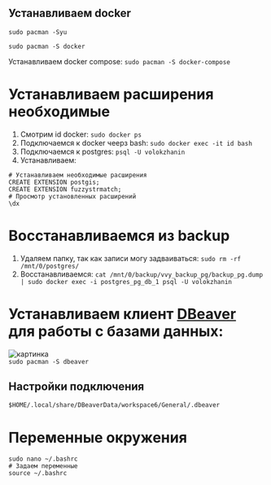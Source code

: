## Устанавливаем docker

`sudo pacman -Syu`

`sudo pacman -S docker`

Устанавливаем docker compose: `sudo pacman -S docker-compose`
# Устанавливаем расширения необходимые
1. Смотрим id docker: `sudo docker ps` 
1. Подключаемся к docker чеерз bash: `sudo docker exec -it id bash`
1. Подключаемся к postgres: `psql -U volokzhanin`
1. Устанавливаем:
```
# Устанавливаем необходимые расширения
CREATE EXTENSION postgis;
CREATE EXTENSION fuzzystrmatch;
# Просмотр установленных расширений
\dx
```
# Восстанавливаемся из backup 
1. Удаляем папку, так как записи могу задваиваться: `sudo rm -rf /mnt/0/postgres/`
1. Восстанавливаемся: `cat /mnt/0/backup/vvy_backup_pg/backup_pg.dump | sudo docker exec -i postgres_pg_db_1 psql -U volokzhanin`

# Устанавливаем клиент [DBeaver](https://en.wikipedia.org/wiki/DBeaver) для работы с базами данных: 
![картинка](https://dbeaver.io/wp-content/uploads/2015/09/beaver-head.png)<br>
`sudo pacman -S dbeaver` 

## Настройки подключения 
`$HOME/.local/share/DBeaverData/workspace6/General/.dbeaver`

# Переменные окружения
```
sudo nano ~/.bashrc
# Задаем переменные 
source ~/.bashrc
```
